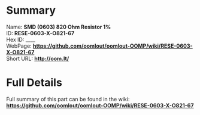 
Summary
=================
  
Name: __SMD (0603) 820 Ohm Resistor 1%__    
ID: __RESE-0603-X-O821-67__   
Hex ID: ____   
WebPage: __https://github.com/oomlout/oomlout-OOMP/wiki/RESE-0603-X-O821-67__   
Short URL: __http://oom.lt/__   

Full Details
==========================
Full summary of this part can be found in the wiki:   
__https://github.com/oomlout/oomlout-OOMP/wiki/RESE-0603-X-O821-67__    


